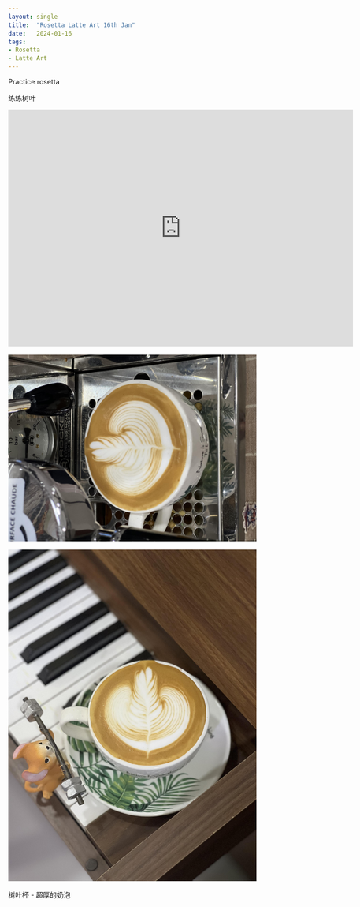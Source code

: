 ```yaml
---
layout: single
title:  "Rosetta Latte Art 16th Jan"
date:   2024-01-16
tags:
- Rosetta
- Latte Art
---
```




Practice rosetta

练练树叶


<div class="embed-container">
  <iframe
      src="https://www.youtube.com/embed/H13ONXEuT3k"
      width="700"
      height="480"
      frameborder="0"
      allowfullscreen="true">
  </iframe>
</div>



![](/assets/img/2024/01/16/IMG_2266.jpg)

![](/assets/img/2024/01/16/IMG_2268.jpg)

树叶杯 - 超厚的奶泡
